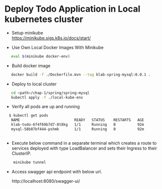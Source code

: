 # Deploy Todo Application in Local kubernetes cluster

- Setup minikube  
    https://minikube.sigs.k8s.io/docs/start/    

 - Use Own Local Docker Images With Minikube
 
 ```bash
    eval $(minikube docker-env)
 ```
 - Build docker image
 
 ```bash
    docker build -f ./Dockerfile.mvn --tag klab-spring-mysql:0.0.1 .
 ```
 
 - Deploy to local cluster
 
 ```bash
    cd <path>/chap-1/spring/spring-mysql
    kubectl apply -f ./local-kube-env
 ```

 - Verify all pods are up and running
 
 ```bash
   $ kubectl get pods
    NAME                         READY   STATUS    RESTARTS   AGE
    klab-todo-6f4f69b7d7-8t8kg   1/1     Running   0          92m
    mysql-58b87bf444-pshmk       1/1     Running   0          92m
    
 ```

 - Execute below command in a separate terminal which creates a route to services deployed with type LoadBalancer and sets their Ingress to their ClusterIP.

 ```bash
     minikube tunnel
 ```

 - Access swagger api endpoint with below url.
 
    http://localhost:8080/swagger-ui/
